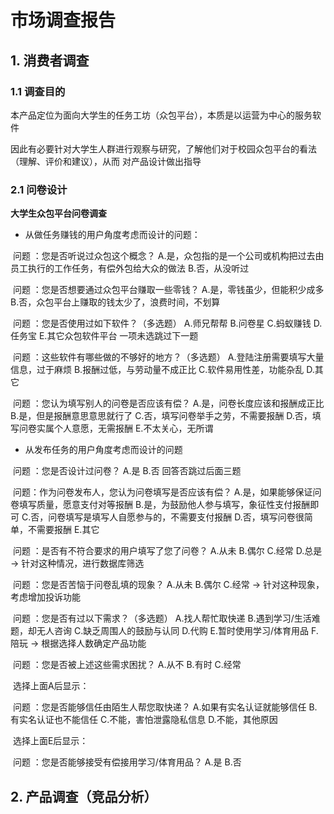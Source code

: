 # 市场调查报告

## 1. 消费者调查

### 1.1 调查目的

​	本产品定位为面向大学生的任务工坊（众包平台），本质是以运营为中心的服务软件

​	因此有必要针对大学生人群进行观察与研究，了解他们对于校园众包平台的看法（理解、评价和建议），从而	对产品设计做出指导

### 2.1 问卷设计

**大学生众包平台问卷调查**

- 从做任务赚钱的用户角度考虑而设计的问题：

​	问题 ：您是否听说过众包这个概念？ A.是，众包指的是一个公司或机构把过去由员工执行的工作任务，有偿外包给大众的做法 B.否，从没听过

​	问题 ：您是否想要通过众包平台赚取一些零钱？ A.是，零钱虽少，但能积少成多 B.否，众包平台上赚取的钱太少了，浪费时间，不划算

​	问题 ：您是否使用过如下软件？（多选题） A.师兄帮帮 B.问卷星 C.蚂蚁赚钱 D.任务宝 E.其它众包软件平台   一项未选跳过下一题

​	问题 ：这些软件有哪些做的不够好的地方？（多选题） A.登陆注册需要填写大量信息，过于麻烦 B.报酬过低，与劳动量不成正比 C.软件易用性差，功能杂乱 D.其它

​	问题 ：您认为填写别人的问卷是否应该有偿？ A.是，问卷长度应该和报酬成正比 B.是，但是报酬意思意思就行了 C.否，填写问卷举手之劳，不需要报酬 D.否，填写问卷实属个人意愿，无需报酬 E.不太关心，无所谓

- 从发布任务的用户角度考虑而设计的问题

​	问题 ：您是否设计过问卷？ A.是 B.否 回答否跳过后面三题

​	问题：作为问卷发布人，您认为问卷填写是否应该有偿？ A.是，如果能够保证问卷填写质量，愿意支付对等报酬 B.是，为鼓励他人参与填写，象征性支付报酬即可 C.否，问卷填写是填写人自愿参与的，不需要支付报酬 D.否，填写问卷很简单，不需要报酬 E.其它

​	问题 ：是否有不符合要求的用户填写了您了问卷？ A.从未 B.偶尔 C.经常 D.总是 -> 针对这种情况，进行数据库筛选

​	问题 ：您是否苦恼于问卷乱填的现象？ A.从未 B.偶尔 C.经常 -> 针对这种现象，考虑增加投诉功能

​	问题 ：您是否有过以下需求？（多选题） A.找人帮忙取快递 B.遇到学习/生活难题，却无人咨询 C.缺乏周围人的鼓励与认同 D.代购 E.暂时使用学习/体育用品 F.陪玩 -> 根据选择人数确定产品功能

​	问题 ：您是否被上述这些需求困扰？ A.从不 B.有时 C.经常

​	选择上面A后显示：

​	问题 ：您是否能够信任由陌生人帮您取快递？ A.如果有实名认证就能够信任 B.有实名认证也不能信任 C.不能，害怕泄露隐私信息 D.不能，其他原因

​	选择上面E后显示：

​	问题 ：您是否能够接受有偿接用学习/体育用品？ A.是 B.否





## 2. 产品调查（竞品分析）

